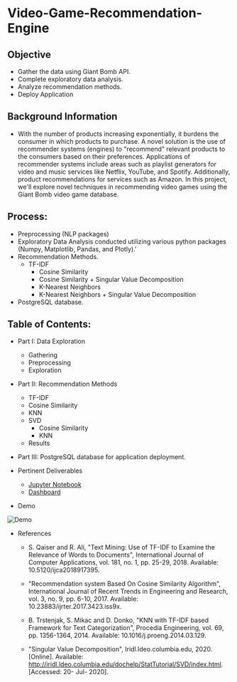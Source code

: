 # Video-Game-Recommendation-Engine


## Objective
* Gather the data using Giant Bomb API.
* Complete exploratory data analysis.
* Analyze recommendation methods.
* Deploy Application

## Background Information
* With the number of products increasing exponentially, it burdens the consumer in which products to purchase. A novel solution is the use of recommender systems (engines) to "recommend" relevant products to the consumers based on their preferences. Applications of recommender systems include areas such as playlist generators for video and music services like Netflix, YouTube, and Spotify. Additionally, product recommendations for services such as Amazon. In this project, we'll explore novel techniques in recommending video games using the Giant Bomb video game database. 

## Process:
* Preprocessing (NLP packages)
* Exploratory Data Analysis conducted utilizing various python packages (Numpy, Matplotlib, Pandas, and Plotly).'
* Recommendation Methods.
    * TF-IDF
        * Cosine Similarity
        * Cosine Similarity + Singular Value Decomposition
        * K-Nearest Neighbors
        * K-Nearest Neighbors + Singular Value Decomposition
* PostgreSQL database.



## Table of Contents:
* Part I: Data Exploration
    * Gathering
    * Preprocessing
    * Exploration
* Part II: Recommendation Methods
    * TF-IDF
    * Cosine Similarity
    * KNN
    * SVD
        * Cosine Similarity
        * KNN
    * Results
* Part III: PostgreSQL database for application deployment.
   
* Pertinent Deliverables
	* [Jupyter Notebook](https://github.com/SulmanK/Video-Game-Recommendation-Engine/blob/master/Video%20Game%20Recommendation%20Engine.ipynb)
	* [Dashboard](https://video-game-recommender-engine.herokuapp.com/)

* Demo

![Demo](http://g.recordit.co/rSLyJI8olo.gif)

* References
  * S. Qaiser and R. Ali, "Text Mining: Use of TF-IDF to Examine the Relevance of Words to Documents", International Journal of Computer Applications, vol. 181, no. 1, pp. 25-29, 2018. Available: 10.5120/ijca2018917395.

  * "Recommendation system Based On Cosine Similarity Algorithm", International Journal of Recent Trends in Engineering and Research, vol. 3, no. 9, pp. 6-10, 2017. Available: 10.23883/ijrter.2017.3423.iss9x.

  * B. Trstenjak, S. Mikac and D. Donko, "KNN with TF-IDF based Framework for Text Categorization", Procedia Engineering, vol. 69, pp. 1356-1364, 2014. Available: 10.1016/j.proeng.2014.03.129.

  * "Singular Value Decomposition", Iridl.ldeo.columbia.edu, 2020. [Online]. Available: http://iridl.ldeo.columbia.edu/dochelp/StatTutorial/SVD/index.html. [Accessed: 20- Jul- 2020].


